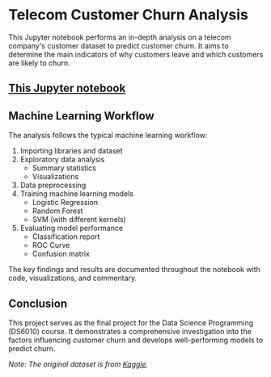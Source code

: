 # Telecom Customer Churn Analysis

This Jupyter notebook performs an in-depth analysis on a telecom company's customer dataset to predict customer churn. It aims to determine the main indicators of why customers leave and which customers are likely to churn.
## [This Jupyter notebook](https://github.com/SaiAnushaKodali/telecom-churn-analysis-CS6010/blob/main/Telco_Churn_Project_CS6010.ipynb)
## Machine Learning Workflow

The analysis follows the typical machine learning workflow:

1. Importing libraries and dataset
2. Exploratory data analysis
   - Summary statistics
   - Visualizations
3. Data preprocessing
4. Training machine learning models
   - Logistic Regression
   - Random Forest
   - SVM (with different kernels)
5. Evaluating model performance
   - Classification report
   - ROC Curve
   - Confusion matrix

The key findings and results are documented throughout the notebook with code, visualizations, and commentary.

## Conclusion

This project serves as the final project for the Data Science Programming (DS6010) course. It demonstrates a comprehensive investigation into the factors influencing customer churn and develops well-performing models to predict churn.

*Note: The original dataset is from [Kaggle](https://www.kaggle.com/datasets/blastchar/telco-customer-churn?select=WA_Fn-UseC_-Telco-Customer-Churn).*


